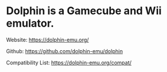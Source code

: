 # Dolphin is a Gamecube and Wii emulator.

Website: https://dolphin-emu.org/

Github: https://github.com/dolphin-emu/dolphin

Compatibility List: https://dolphin-emu.org/compat/